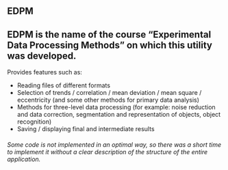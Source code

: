 ## EDPM
**EDPM** is the name of the course “Experimental Data Processing Methods” on which this utility was developed.
---
Provides features such as:
* Reading files of different formats
* Selection of trends / correlation / mean deviation / mean square / eccentricity (and some other methods for primary data analysis)
* Methods for three-level data processing (for example: noise reduction and data correction, segmentation and representation of objects, object recognition)
* Saving / displaying final and intermediate results


###### Some code is not implemented in an optimal way, so there was a short time to implement it without a clear description of the structure of the entire application.
